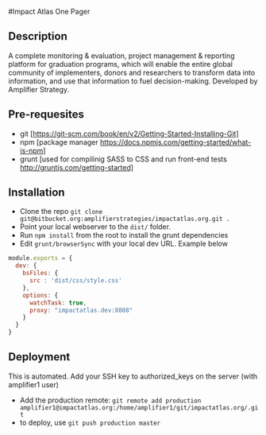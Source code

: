#Impact Atlas One Pager

## Description
A complete monitoring & evaluation, project management & reporting platform for graduation programs, which will
enable the entire global community of implementers, donors and researchers to transform data into information, and use
that information to fuel decision-making. Developed by Amplifier Strategy.

## Pre-requesites 
+ git [https://git-scm.com/book/en/v2/Getting-Started-Installing-Git]
+ npm [package manager https://docs.npmjs.com/getting-started/what-is-npm]
+ grunt [used for compilinig SASS to CSS and run front-end tests http://gruntjs.com/getting-started]

## Installation
+ Clone the repo `git clone git@bitbucket.org:amplifierstrategies/impactatlas.org.git .`
+ Point your local webserver to the `dist/` folder.
+ Run `npm install` from the root to install the grunt dependencies
+ Edit `grunt/browserSync` with your local dev URL. Example below

```javascript
module.exports = {
  dev: {
    bsFiles: {
      src : 'dist/css/style.css'
    },
    options: {
      watchTask: true,
      proxy: "impactatlas.dev:8888"
    }
  }
}
```

## Deployment
This is automated. Add your SSH key to authorized_keys on the server (with amplifier1 user)

+ Add the production remote: `git remote add production amplifier1@impactatlas.org:/home/amplifier1/git/impactatlas.org/.git`
+ to deploy, use `git push production master`